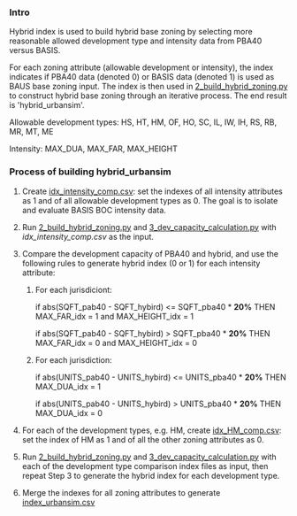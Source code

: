 ### Intro
Hybrid index is used to build hybrid base zoning by selecting more reasonable allowed development type and intensity data from PBA40 versus BASIS.

For each zoning attribute (allowable development or intensity), the index indicates if PBA40 data (denoted 0) or BASIS data (denoted 1) is used as BAUS base zoning input. The index is then used in [2_build_hybrid_zoning.py](../2_build_hybrid_zoning.py) to construct hybrid base zoning through an iterative process. The end result is 'hybrid_urbansim'.

Allowable development types: HS, HT, HM, OF, HO, SC, IL, IW, IH, RS, RB, MR, MT, ME

Intensity: MAX_DUA, MAX_FAR, MAX_HEIGHT

### Process of building hybrid_urbansim
1. Create [idx_intensity_comp.csv](): set the indexes of all intensity attributes as 1 and of all allowable development types as 0. The goal is to isolate and evaluate BASIS BOC intensity data.
2. Run [2_build_hybrid_zoning.py](../2_build_hybrid_zoning.py) and [3_dev_capacity_calculation.py](../3_dev_capacity_calculation.py) with *idx_intensity_comp.csv* as the input. 
3. Compare the development capacity of PBA40 and hybrid, and use the following rules to generate hybrid index (0 or 1) for each intensity attribute: 
	1. For each jurisdiciont:
	
		if abs(SQFT_pab40 - SQFT_hybird)   <= SQFT_pba40 * **20%**  THEN MAX_FAR_idx = 1 and MAX_HEIGHT_idx = 1
		
		if abs(SQFT_pab40 - SQFT_hybird)   >  SQFT_pba40 * **20%**  THEN MAX_FAR_idx = 0 and MAX_HEIGHT_idx = 0
	2. For each jurisdiction:
	
		if abs(UNITS_pab40 - UNITS_hybird) <= UNITS_pba40 * **20%** THEN MAX_DUA_idx = 1
		
		if abs(UNITS_pab40 - UNITS_hybird) >  UNITS_pba40 * **20%** THEN MAX_DUA_idx = 0

4. For each of the development types, e.g. HM, create [idx_HM_comp.csv](): set the index of HM as 1 and of all the other zoning attributes as 0.
5. Run [2_build_hybrid_zoning.py](../2_build_hybrid_zoning.py) and [3_dev_capacity_calculation.py](../3_dev_capacity_calculation.py) with each of the development type comparison index files as input, then repeat Step 3 to generate the hybrid index for each development type.
6. Merge the indexes for all zoning attributes to generate [index_urbansim.csv]()
